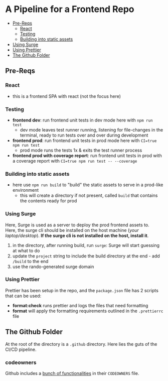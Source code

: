 # A Pipeline for a Frontend Repo

  - [Pre-Reqs](#pre-reqs)
    - [React](#react)
    - [Testing](#testing)
    - [Building into static assets](#building-into-static-assets)
  - [Using Surge](#using-surge)
  - [Using Prettier](#using-prettier)
  - [The Github Folder](#the-github-folder)
## Pre-Reqs

### React

- this is a frontend SPA with react (not the focus here)

### Testing

- **frontend dev**: run frontend unit tests in dev mode here with `npm run test`
  - dev mode leaves test runner running, listening for file-changes in the terminal, ready to run tests over and over during development
- **frontend prod**: run frontend unit tests in prod mode here with `CI=true npm run test`
  - prod mode runs the tests 1x & exits the test runner process
- **frontend prod with coverage report**: run frontend unit tests in prod with a coverage report with `CI=true npm run test -- --coverage`

### Building into static assets

- here use `npm run build` to "build" the static assets to serve in a prod-like environment
  - this will create a directory if not present, called `build` that contains the contents ready for prod

### Using Surge

Here, Surge is used as a server to deploy the prod frontend assets to.  
Here, the surge cli should be installed on the host machine (_your laptop/desktop_). **If the surge cli is not installed on the host, install it**.

1. in the directory, after running build, run `surge`: Surge will start guessing at what to do
2. update the `project` string to include the build directory at the end - add `/build` to the end
3. use the rando-generated surge domain

### Using Prettier
Prettier has been setup in the repo, and the `package.json` file has 2 scripts that can be used: 
- **format:check** runs prettier and logs the files that need formatting
- **format** will apply the formatting requirements outlined in the `.prettierrc` file


## The Github Folder
At the root of the directory is a `.github` directory. Here lies the guts of the CI/CD pipeline.  

### codeowners
Github includes a [bunch of functionalities](https://docs.github.com/en/repositories/managing-your-repositorys-settings-and-features/customizing-your-repository/about-code-owners) in their `CODEOWNERS` file.  
